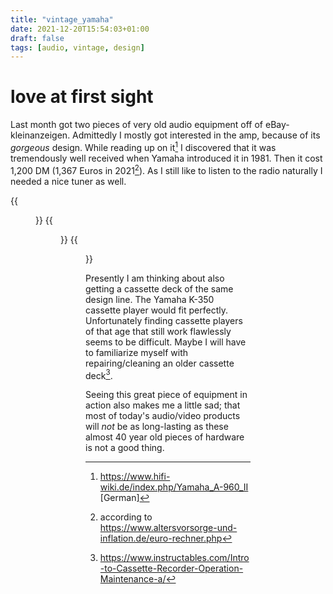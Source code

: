 ```yaml
---
title: "vintage_yamaha"
date: 2021-12-20T15:54:03+01:00
draft: false
tags: [audio, vintage, design]
---
```


# love at first sight

Last month got two pieces of very old audio equipment off of eBay-kleinanzeigen. Admittedly I mostly got interested in the amp, because of its *gorgeous* design. While reading up on it[^1] I discovered that it was tremendously well received when Yamaha introduced it in 1981. Then it cost 1,200 DM (1,367 Euros in 2021[^2]). As I still like to listen to the radio naturally I needed a nice tuner as well.  

{{<figure src="/img/yamaha_front.jpg" title="front view">}}
{{<figure src="/img/yamaha_tuner_right.jpg" title="signal reception indicator of the tuner">}}
{{<figure src="/img/yamaha_amp_detail.jpg" title="amp detail">}}

Presently I am thinking about also getting a cassette deck of the same design line. The Yamaha K-350 cassette player would fit perfectly. Unfortunately finding cassette players of that age that still work flawlessly seems to be difficult. Maybe I will have to familiarize myself with repairing/cleaning an older cassette deck[^3].

Seeing this great piece of equipment in action also makes me a little sad; that most of today's audio/video products will *not* be as long-lasting as these almost 40 year old pieces of hardware is not a good thing.  

[^1]: https://www.hifi-wiki.de/index.php/Yamaha_A-960_II [German]
[^2]: according to https://www.altersvorsorge-und-inflation.de/euro-rechner.php
[^3]: https://www.instructables.com/Intro-to-Cassette-Recorder-Operation-Maintenance-a/